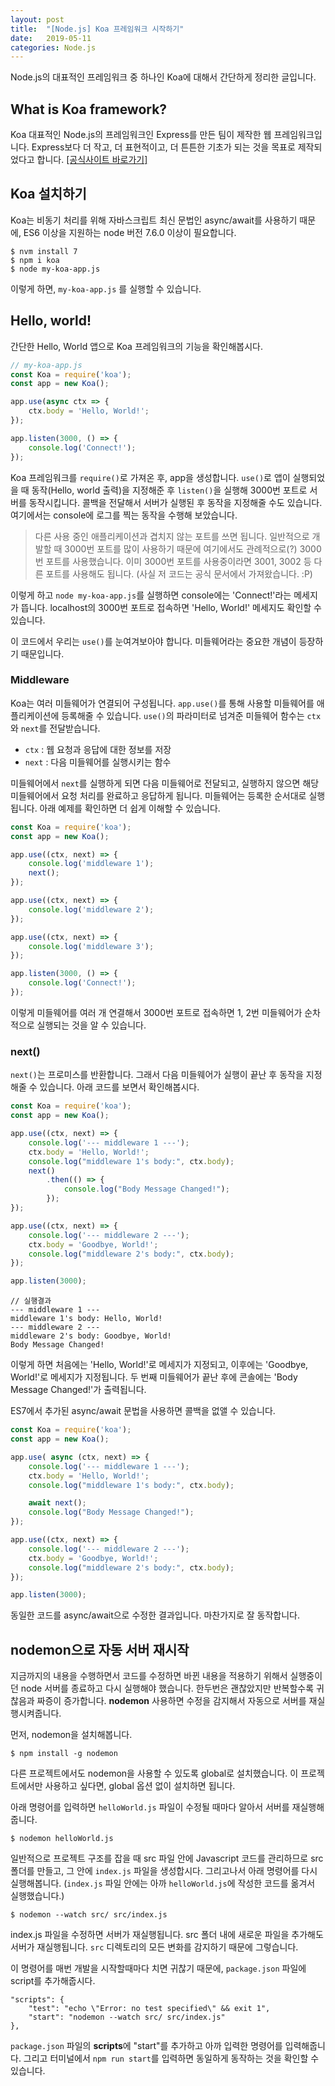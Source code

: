 ```yaml
---
layout: post
title:  "[Node.js] Koa 프레임워크 시작하기"
date:   2019-05-11
categories: Node.js
---
```


Node.js의 대표적인 프레임워크 중 하나인 Koa에 대해서 간단하게 정리한 글입니다.

## What is Koa framework?
Koa 대표적인 Node.js의 프레임워크인 Express를 만든 팀이 제작한 웹 프레임워크입니다. Express보다 더 작고, 더 표현적이고, 더 튼튼한 기초가 되는 것을 목표로 제작되었다고 합니다. [[공식사이트 바로가기]](https://koajs.com/)

## Koa 설치하기

Koa는 비동기 처리를 위해 자바스크립트 최신 문법인 async/await를 사용하기 때문에, ES6 이상을 지원하는 node 버전 7.6.0 이상이 필요합니다.

    $ nvm install 7
    $ npm i koa
    $ node my-koa-app.js
    
이렇게 하면, `my-koa-app.js` 를 실행할 수 있습니다.

## Hello, world!
간단한 Hello, World 앱으로 Koa 프레임워크의 기능을 확인해봅시다.

```js
// my-koa-app.js
const Koa = require('koa');
const app = new Koa();

app.use(async ctx => {
    ctx.body = 'Hello, World!';
});

app.listen(3000, () => {
    console.log('Connect!');
});
``` 

Koa 프레임워크를 `require()`로 가져온 후, app을 생성합니다. `use()`로 앱이 실행되었을 때 동작(Hello, world 출력)을 지정해준 후 `listen()`을 실행해 3000번 포트로 서버를 동작시킵니다. 콜백을 전달해서 서버가 실행된 후 동작을 지정해줄 수도 있습니다. 여기에서는 console에 로그를 찍는 동작을 수행해 보았습니다.

> 다른 사용 중인 애플리케이션과 겹치지 않는 포트를 쓰면 됩니다. 일반적으로 개발할 때 3000번 포트를 많이 사용하기 때문에 여기에서도 관례적으로(?) 3000번 포트를 사용했습니다. 이미 3000번 포트를 사용중이라면 3001, 3002 등 다른 포트를 사용해도 됩니다. (사실 저 코드는 공식 문서에서 가져왔습니다. :P)

이렇게 하고 `node my-koa-app.js`를 실행하면 console에는 'Connect!'라는 메세지가 뜹니다. localhost의 3000번 포트로 접속하면 'Hello, World!' 메세지도 확인할 수 있습니다.

이 코드에서 우리는 `use()`를 눈여겨보아야 합니다. 미들웨어라는 중요한 개념이 등장하기 때문입니다.

### Middleware

Koa는 여러 미들웨어가 연결되어 구성됩니다. `app.use()`를 통해 사용할 미들웨어를 애플리케이션에 등록해줄 수 있습니다. `use()`의 파라미터로 넘겨준 미들웨어 함수는 `ctx`와 `next`를 전달받습니다.

* `ctx` : 웹 요청과 응답에 대한 정보를 저장
* `next` : 다음 미들웨어를 실행시키는 함수

미들웨어에서 `next`를 실행하게 되면 다음 미들웨어로 전달되고, 실행하지 않으면 해당 미들웨어에서 요청 처리를 완료하고 응답하게 됩니다. 미들웨어는 등록한 순서대로 실행됩니다. 아래 예제를 확인하면 더 쉽게 이해할 수 있습니다.

```js
const Koa = require('koa');
const app = new Koa();

app.use((ctx, next) => {
    console.log('middleware 1');
    next();
});

app.use((ctx, next) => {
    console.log('middleware 2');
});

app.use((ctx, next) => {
    console.log('middleware 3');
});

app.listen(3000, () => {
    console.log('Connect!');
});
```

이렇게 미들웨어를 여러 개 연결해서 3000번 포트로 접속하면 1, 2번 미들웨어가 순차적으로 실행되는 것을 알 수 있습니다.

### next()
`next()`는 프로미스를 반환합니다. 그래서 다음 미들웨어가 실행이 끝난 후 동작을 지정해줄 수 있습니다. 아래 코드를 보면서 확인해봅시다. 

```js
const Koa = require('koa');
const app = new Koa();

app.use((ctx, next) => {
    console.log('--- middleware 1 ---');
    ctx.body = 'Hello, World!';
    console.log("middleware 1's body:", ctx.body);
    next()
        .then(() => {
            console.log("Body Message Changed!");
        });
});

app.use((ctx, next) => {
    console.log('--- middleware 2 ---');
    ctx.body = 'Goodbye, World!';
    console.log("middleware 2's body:", ctx.body);
});

app.listen(3000);
```
    
    // 실행결과
    --- middleware 1 ---
    middleware 1's body: Hello, World!
    --- middleware 2 ---
    middleware 2's body: Goodbye, World!
    Body Message Changed!

이렇게 하면 처음에는 'Hello, World!'로 메세지가 지정되고, 이후에는 'Goodbye, World!'로 메세지가 지정됩니다. 두 번째 미들웨어가 끝난 후에 콘솔에는 'Body Message Changed!'가 출력됩니다.

ES7에서 추가된 async/await 문법을 사용하면 콜백을 없앨 수 있습니다.

```js
const Koa = require('koa');
const app = new Koa();

app.use( async (ctx, next) => {
    console.log('--- middleware 1 ---');
    ctx.body = 'Hello, World!';
    console.log("middleware 1's body:", ctx.body);

    await next();
    console.log("Body Message Changed!");
});

app.use((ctx, next) => {
    console.log('--- middleware 2 ---');
    ctx.body = 'Goodbye, World!';
    console.log("middleware 2's body:", ctx.body);
});

app.listen(3000);
```

동일한 코드를 async/await으로 수정한 결과입니다. 마찬가지로 잘 동작합니다.

## nodemon으로 자동 서버 재시작
지금까지의 내용을 수행하면서 코드를 수정하면 바뀐 내용을 적용하기 위해서 실행중이던 node 서버를 종료하고 다시 실행해야 했습니다. 한두번은 괜찮았지만 반복할수록 귀찮음과 짜증이 증가합니다. **nodemon** 사용하면 수정을 감지해서 자동으로 서버를 재실행시켜줍니다. 

먼저, nodemon을 설치해봅니다.

    $ npm install -g nodemon
    
다른 프로젝트에서도 nodemon을 사용할 수 있도록 global로 설치했습니다. 이 프로젝트에서만 사용하고 싶다면, global 옵션 없이 설치하면 됩니다. 

아래 명령어를 입력하면 `helloWorld.js` 파일이 수정될 때마다 알아서 서버를 재실행해줍니다.

    $ nodemon helloWorld.js

일반적으로 프로젝트 구조를 잡을 때 src 파일 안에 Javascript 코드를 관리하므로 src 폴더를 만들고, 그 안에 `index.js` 파일을 생성합시다. 그리고나서 아래 명령어를 다시 실행해봅니다. (`index.js` 파일 안에는 아까 `helloWorld.js`에 작성한 코드를 옮겨서 실행했습니다.)

    $ nodemon --watch src/ src/index.js 
    
index.js 파일을 수정하면 서버가 재실행됩니다. src 폴더 내에 새로운 파일을 추가해도 서버가 재실행됩니다. `src` 디렉토리의 모든 변화를 감지하기 때문에 그렇습니다.

이 명령어를 매번 개발을 시작할때마다 치면 귀찮기 때문에, `package.json` 파일에 script를 추가해줍시다.

    "scripts": {
        "test": "echo \"Error: no test specified\" && exit 1",
        "start": "nodemon --watch src/ src/index.js"
    },
      
`package.json` 파일의 **scripts**에 "start"를 추가하고 아까 입력한 명령어를 입력해줍니다. 그리고 터미널에서 `npm run start`를 입력하면 동일하게 동작하는 것을 확인할 수 있습니다.